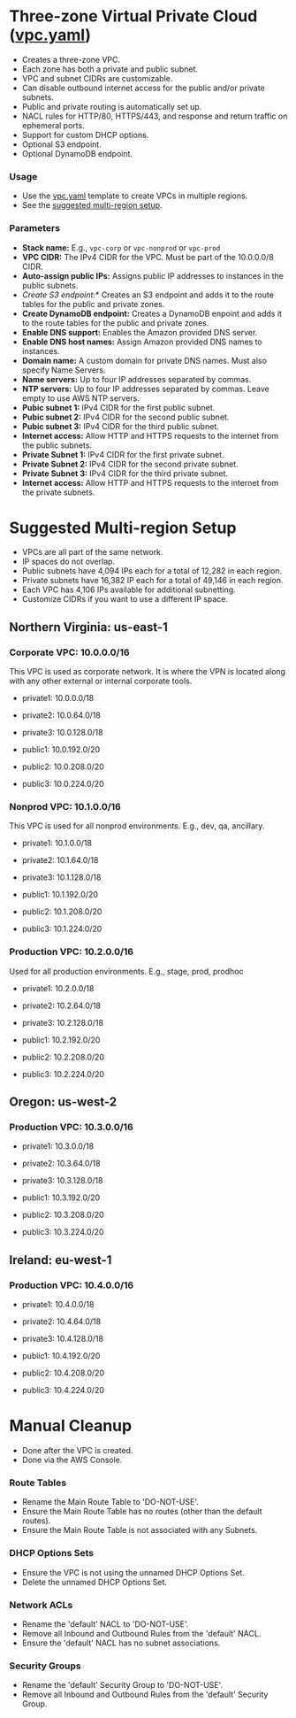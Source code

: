 # Three-zone Virtual Private Cloud ([vpc.yaml](../vpc.yaml))
* Creates a three-zone VPC.
* Each zone has both a private and public subnet.
* VPC and subnet CIDRs are customizable.
* Can disable outbound internet access for the public and/or private subnets.
* Public and private routing is automatically set up.
* NACL rules for HTTP/80, HTTPS/443, and response and return traffic on ephemeral ports.
* Support for custom DHCP options.
* Optional S3 endpoint.
* Optional DynamoDB endpoint.

### Usage
* Use the [vpc.yaml](../vpc.yaml) template to create VPCs in multiple regions.
* See the [suggested multi-region setup](#suggested-multi-region-setup).

### Parameters
* **Stack name:** E.g., `vpc-corp` or `vpc-nonprod` or `vpc-prod`
* **VPC CIDR:** The IPv4 CIDR for the VPC. Must be part of the 10.0.0.0/8 CIDR.
* **Auto-assign public IPs:** Assigns public IP addresses to instances in the public subnets.
* **Create S3 endpoint*:** Creates an S3 endpoint and adds it to the route tables for the public and private zones.
* **Create DynamoDB endpoint:** Creates a DynamoDB enpoint and adds it to the route tables for the public and private zones.
* **Enable DNS support:** Enables the Amazon provided DNS server.
* **Enable DNS host names:** Assign Amazon provided DNS names to instances.
* **Domain name:** A custom domain for private DNS names. Must also specify Name Servers.
* **Name servers:** Up to four IP addresses separated by commas.
* **NTP servers:** Up to four IP addresses separated by commas. Leave empty to use AWS NTP servers.
* **Pubic subnet 1:** IPv4 CIDR for the first public subnet.
* **Pubic subnet 2:** IPv4 CIDR for the second public subnet.
* **Pubic subnet 3:** IPv4 CIDR for the third public subnet.
* **Internet access:** Allow HTTP and HTTPS requests to the internet from the public subnets.
* **Private Subnet 1:** IPv4 CIDR for the first private subnet.
* **Private Subnet 2:** IPv4 CIDR for the second private subnet.
* **Private Subnet 3:** IPv4 CIDR for the third private subnet.
* **Internet access:** Allow HTTP and HTTPS requests to the internet from the private subnets.

# Suggested Multi-region Setup
* VPCs are all part of the same network.
* IP spaces do not overlap.
* Public subnets have 4,094 IPs each for a total of 12,282 in each region.
* Private subnets have 16,382 IP each for a total of 49,146 in each region.
* Each VPC has 4,106 IPs available for additional subnetting.
* Customize CIDRs if you want to use a different IP space.

## Northern Virginia: us-east-1
### Corporate VPC: 10.0.0.0/16
This VPC is used as corporate network. It is where the VPN is located along with any other external or internal corporate tools.
* private1: 10.0.0.0/18
* private2: 10.0.64.0/18
* private3: 10.0.128.0/18

* public1: 10.0.192.0/20
* public2: 10.0.208.0/20
* public3: 10.0.224.0/20

### Nonprod VPC: 10.1.0.0/16
This VPC is used for all nonprod environments. E.g., dev, qa, ancillary.
* private1: 10.1.0.0/18
* private2: 10.1.64.0/18
* private3: 10.1.128.0/18

* public1: 10.1.192.0/20
* public2: 10.1.208.0/20
* public3: 10.1.224.0/20

### Production VPC: 10.2.0.0/16
Used for all production environments. E.g., stage, prod, prodhoc
* private1: 10.2.0.0/18
* private2: 10.2.64.0/18
* private3: 10.2.128.0/18

* public1: 10.2.192.0/20
* public2: 10.2.208.0/20
* public3: 10.2.224.0/20

## Oregon: us-west-2
### Production VPC: 10.3.0.0/16
* private1: 10.3.0.0/18
* private2: 10.3.64.0/18
* private3: 10.3.128.0/18

* public1: 10.3.192.0/20
* public2: 10.3.208.0/20
* public3: 10.3.224.0/20

## Ireland: eu-west-1
### Production VPC: 10.4.0.0/16
* private1: 10.4.0.0/18
* private2: 10.4.64.0/18
* private3: 10.4.128.0/18

* public1: 10.4.192.0/20
* public2: 10.4.208.0/20
* public3: 10.4.224.0/20

# Manual Cleanup
* Done after the VPC is created.
* Done via the AWS Console.

### Route Tables
* Rename the Main Route Table to 'DO-NOT-USE'.
* Ensure the Main Route Table has no routes (other than the default routes).
* Ensure the Main Route Table is not associated with any Subnets.

### DHCP Options Sets
* Ensure the VPC is not using the unnamed DHCP Options Set.
* Delete the unnamed DHCP Options Set.

### Network ACLs
* Rename the 'default' NACL to 'DO-NOT-USE'.
* Remove all Inbound and Outbound Rules from the 'default' NACL.
* Ensure the 'default' NACL has no subnet associations.

### Security Groups
* Rename the 'default' Security Group to 'DO-NOT-USE'.
* Remove all Inbound and Outbound Rules from the 'default' Security Group.
